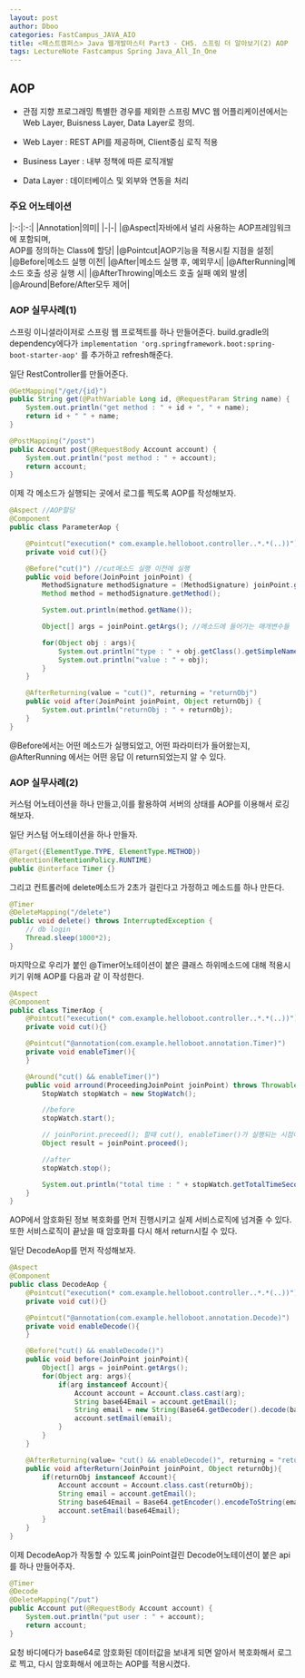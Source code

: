 ```yaml
---
layout: post
author: Dboo
categories: FastCampus_JAVA_AIO
title: <패스트캠퍼스> Java 웹개발마스터 Part3 - CH5. 스프링 더 알아보기(2) AOP
tags: LectureNote Fastcampus Spring Java_All_In_One
---
```


## AOP

- 관점 지향 프로그래밍
특별한 경우를 제외한 스프링 MVC 웹 어플리케이션에서는 Web Layer, Buisness Layer, Data Layer로
정의.

- Web Layer : REST API를 제공하며, Client중심 로직 적용
- Business Layer : 내부 정책에 따른 로직개발
- Data Layer : 데이터베이스 및 외부와 연동을 처리

### 주요 어노테이션

|:-:|:-:|
|Annotation|의미|
|-|-|
|@Aspect|자바에서 널리 사용하는 AOP프레임워크에 포함되며,<br>AOP를 정의하는 Class에 할당|
|@Pointcut|AOP기능을 적용시킬 지점을 설정|
|@Before|메소드 실행 이전|
|@After|메소드 실행 후, 예외무시|
|@AfterRunning|메소드 호출 성공 실행 시|
|@AfterThrowing|메소드 호출 실패 예외 발생|
|@Around|Before/After모두 제어|

### AOP 실무사례(1)

스프링 이니셜라이저로 스프링 웹 프로젝트를 하나 만들어준다.
build.gradle의 dependency에다가
`implementation 'org.springframework.boot:spring-boot-starter-aop'` 를 추가하고 refresh해준다.

일단 RestController를 만들어준다.

~~~java
@GetMapping("/get/{id}")
public String get(@PathVariable Long id, @RequestParam String name) {
    System.out.println("get method : " + id + ", " + name);
    return id + " " + name;
}

@PostMapping("/post")
public Account post(@RequestBody Account account) {
    System.out.println("post method : " + account);
    return account;
}
~~~

이제 각 메소드가 실행되는 곳에서 로그를 찍도록 AOP를 작성해보자.

~~~java
@Aspect //AOP할당
@Component
public class ParameterAop {

    @Pointcut("execution(* com.example.helloboot.controller..*.*(..))") //AOP기능 적용지점 설정
    private void cut(){}

    @Before("cut()") //cut메소드 실행 이전에 실행
    public void before(JoinPoint joinPoint) {
        MethodSignature methodSignature = (MethodSignature) joinPoint.getSignature();
        Method method = methodSignature.getMethod();

        System.out.println(method.getName());

        Object[] args = joinPoint.getArgs(); //메소드에 들어가는 매개변수들

        for(Object obj : args){
            System.out.println("type : " + obj.getClass().getSimpleName());
            System.out.println("value : " + obj);
        }
    }

    @AfterReturning(value = "cut()", returning = "returnObj")
    public void after(JoinPoint joinPoint, Object returnObj) {
        System.out.println("returnObj : " + returnObj);
    }
}
~~~

@Before에서는 어떤 메소드가 실행되었고, 어떤 파라미터가 들어왔는지, @AfterRunning 에서는 어떤 응답
이 return되었는지 알 수 있다.

### AOP 실무사례(2)

커스텀 어노테이션을 하나 만들고,이를 활용하여 서버의 상태를 AOP를 이용해서 로깅해보자.

일단 커스텀 어노테이션을 하나 만들자.

~~~java
@Target({ElementType.TYPE, ElementType.METHOD})
@Retention(RetentionPolicy.RUNTIME)
public @interface Timer {}
~~~

그리고 컨트롤러에 delete메소드가 2초가 걸린다고 가정하고 메소드를 하나 만든다.

~~~java
@Timer
@DeleteMapping("/delete")
public void delete() throws InterruptedException {
    // db login
    Thread.sleep(1000*2);
}
~~~

마지막으로 우리가 붙인 @Timer어노테이션이 붙은 클래스 하위메소드에 대해 적용시키기 위해 AOP를 다음과 같
이 작성한다.

~~~java
@Aspect
@Component
public class TimerAop {
    @Pointcut("execution(* com.example.helloboot.controller..*.*(..))")
    private void cut(){}

    @Pointcut("@annotation(com.example.helloboot.annotation.Timer)")
    private void enableTimer(){
    }

    @Around("cut() && enableTimer()")
    public void arround(ProceedingJoinPoint joinPoint) throws Throwable {
        StopWatch stopWatch = new StopWatch();

        //before
        stopWatch.start();

        // joinPorint.preceed(); 할때 cut(), enableTimer()가 실행되는 시점이라고 보면됨
        Object result = joinPoint.proceed();

        //after
        stopWatch.stop();

        System.out.println("total time : " + stopWatch.getTotalTimeSeconds());
    }
}
~~~

AOP에서 암호화된 정보 복호화를 먼저 진행시키고 실제 서비스로직에 넘겨줄 수 있다. 또한 서비스로직이 끝났을
때 암호화를 다시 해서 return시킬 수 있다.

일단 DecodeAop를 먼저 작성해보자.

~~~java
@Aspect
@Component
public class DecodeAop {
    @Pointcut("execution(* com.example.helloboot.controller..*.*(..))")
    private void cut(){}

    @Pointcut("@annotation(com.example.helloboot.annotation.Decode)")
    private void enableDecode(){
    }

    @Before("cut() && enableDecode()")
    public void before(JoinPoint joinPoint){
        Object[] args = joinPoint.getArgs();
        for(Object arg: args){
            if(arg instanceof Account){
                Account account = Account.class.cast(arg);
                String base64Email = account.getEmail();
                String email = new String(Base64.getDecoder().decode(base64Email), StandardCharsets.UTF_8);
                account.setEmail(email);
            }
        }
    }

    @AfterReturning(value= "cut() && enableDecode()", returning = "returnObj")
    public void afterReturn(JoinPoint joinPoint, Object returnObj){
        if(returnObj instanceof Account){
            Account account = Account.class.cast(returnObj);
            String email = account.getEmail();
            String base64Email = Base64.getEncoder().encodeToString(email.getBytes(StandardCharsets.UTF_8));
            account.setEmail(base64Email);
        }
    }
}
~~~

이제 DecodeAop가 작동할 수 있도록 joinPoint걸린 Decode어노테이션이 붙은 api를 하나 만들어주자.

~~~java
@Timer
@Decode
@DeleteMapping("/put")
public Account put(@RequestBody Account account) {
    System.out.println("put user : " + account);
    return account;
}
~~~

요청 바디에다가 base64로 암호화된 데이터값을 보내게 되면 알아서 복호화해서 로그로 찍고, 다시 암호화해서
에코하는 AOP를 적용시켰다.
